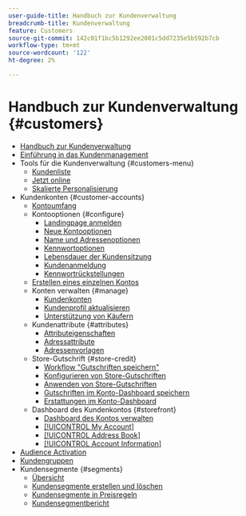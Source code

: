 ```yaml
---
user-guide-title: Handbuch zur Kundenverwaltung
breadcrumb-title: Kundenverwaltung
feature: Customers
source-git-commit: 142c01f1bc5b1292ee2001c5dd7235e5b592b7cb
workflow-type: tm+mt
source-wordcount: '122'
ht-degree: 2%

---
```



# Handbuch zur Kundenverwaltung {#customers}

+ [Handbuch zur Kundenverwaltung](guide-overview.md)
+ [Einführung in das Kundenmanagement](customers-introduction.md)
+ Tools für die Kundenverwaltung {#customers-menu}
   + [Kundenliste](customers-all.md)
   + [Jetzt online](now-online.md)
   + [Skalierte Personalisierung](personalize-scale.md)
+ Kundenkonten {#customer-accounts}
   + [Kontoumfang](customer-account-scope.md)
   + Kontooptionen {#configure}
      + [Landingpage anmelden](login-landing-page.md)
      + [Neue Kontooptionen](account-options-new.md)
      + [Name und Adressenoptionen](name-address-options.md)
      + [Kennwortoptionen](password-options.md)
      + [Lebensdauer der Kundensitzung](customer-online-options.md)
      + [Kundenanmeldung](customer-sign-in.md)
      + [Kennwortrückstellungen](password-reset.md)
   + [Erstellen eines einzelnen Kontos](account-create.md)
   + Konten verwalten {#manage}
      + [Kundenkonten](manage-account.md)
      + [Kundenprofil aktualisieren](update-account.md)
      + [Unterstützung von Käufern](login-as-customer.md)
   + Kundenattribute {#attributes}
      + [Attributeigenschaften](attribute-properties.md)
      + [Adressattribute](address-attributes.md)
      + [Adressenvorlagen](address-templates.md)
   + Store-Gutschrift {#store-credit}
      + [Workflow &quot;Gutschriften speichern&quot;](store-credit.md)
      + [Konfigurieren von Store-Gutschriften](credit-configure.md)
      + [Anwenden von Store-Gutschriften](store-credit-using.md)
      + [Gutschriften im Konto-Dashboard speichern](account-dashboard-store-credit.md)
      + [Erstattungen im Konto-Dashboard](refunds-customer-account.md)
   + Dashboard des Kundenkontos {#storefront}
      + [Dashboard des Kontos verwalten](account-dashboard.md)
      + [[!UICONTROL My Account]](account-dashboard-my-account.md)
      + [[!UICONTROL Address Book]](account-dashboard-address-book.md)
      + [[!UICONTROL Account Information]](account-dashboard-account-information.md)
+ [Audience Activation](audience-activation.md)
+ [Kundengruppen](customer-groups.md)
+ Kundensegmente {#segments}
   + [Übersicht](customer-segments.md)
   + [Kundensegmente erstellen und löschen](customer-segment-create.md)
   + [Kundensegmente in Preisregeln](customer-segment-price-rule.md)
   + [Kundensegmentbericht](customer-segment-reports.md)
